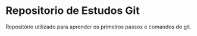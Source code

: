 # Repositorio de Estudos Git

Repositório utilizado para aprender os primeiros passos e comandos do git.